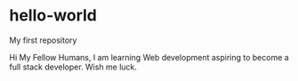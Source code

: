 # hello-world
My first repository

Hi My Fellow Humans,
I am learning Web development aspiring to become a full stack developer. Wish me luck. 
